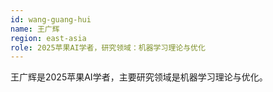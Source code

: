 ```yaml
---
id: wang-guang-hui
name: 王广辉
region: east-asia
role: 2025苹果AI学者，研究领域：机器学习理论与优化
---
```


王广辉是2025苹果AI学者，主要研究领域是机器学习理论与优化。

